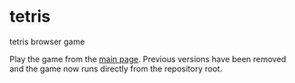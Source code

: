 # tetris
tetris browser game

Play the game from the [main page](https://dkozhukhar.github.io/tetris/).
Previous versions have been removed and the game now runs directly from the repository root.
